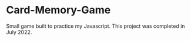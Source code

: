 # Card-Memory-Game
Small game built to practice my Javascript.
This project was completed in July 2022.
